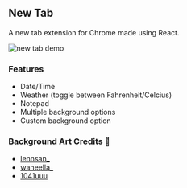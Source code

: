 ## New Tab

A new tab extension for Chrome made using React.

![new tab demo](https://github.com/s-arina/NewTabExtension/blob/main/images/newTab.gif)

### Features

- Date/Time
- Weather (toggle between Fahrenheit/Celcius)
- Notepad
- Multiple background options
- Custom background option

### Background Art Credits 🎨

- <a href="https://twitter.com/lennsan_">lennsan\_</a>
- <a href="https://twitter.com/waneella_">waneella\_</a>
- <a href="https://twitter.com/1041uuu">1041uuu</a>
